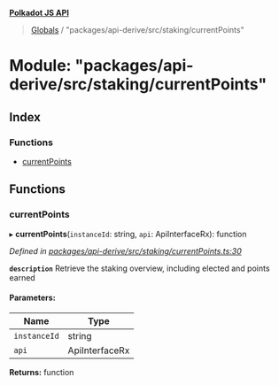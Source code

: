 **[Polkadot JS API](../README.md)**

> [Globals](../globals.md) / "packages/api-derive/src/staking/currentPoints"

# Module: "packages/api-derive/src/staking/currentPoints"

## Index

### Functions

* [currentPoints](_packages_api_derive_src_staking_currentpoints_.md#currentpoints)

## Functions

### currentPoints

▸ **currentPoints**(`instanceId`: string, `api`: ApiInterfaceRx): function

*Defined in [packages/api-derive/src/staking/currentPoints.ts:30](https://github.com/polkadot-js/api/blob/f778bf32e/packages/api-derive/src/staking/currentPoints.ts#L30)*

**`description`** Retrieve the staking overview, including elected and points earned

#### Parameters:

Name | Type |
------ | ------ |
`instanceId` | string |
`api` | ApiInterfaceRx |

**Returns:** function
